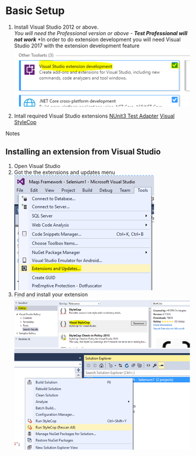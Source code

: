 # Basic Setup
1. Install Visual Studio 2012 or above.  
*You will need the Professional version or above - **Test Professional will not work*** 
*In order to do extension development you will need Visual Studio 2017 with the extension development feature
![Extension Dev Feature](ReadMeScreenshots/VSExtensionDevFeature.PNG)  

2. Intall required Visual Studio extensions
[NUnit3 Test Adapter](https://marketplace.visualstudio.com/items?itemName=NUnitDevelopers.NUnit3TestAdapter)
[Visual StyleCop](https://marketplace.visualstudio.com/items?itemName=ChristopheHEISER.VisualStyleCop)


Notes
## Installing an extension from Visual Studio
1. Open Visual Studio
2. Got the the extensions and updates menu
![Extension Dev Feature](ReadMeScreenshots/Extensions.PNG)  
3. Find and install your extension
![Extension Dev Feature](ReadMeScreenshots/VisualStyleCop.PNG)  
![Extension Dev Feature](ReadMeScreenshots/RunStyleCop.PNG)  


